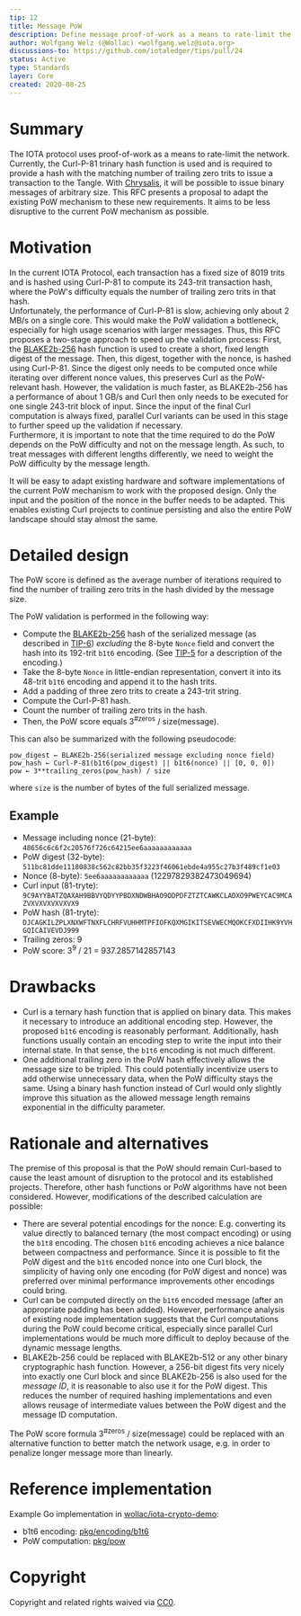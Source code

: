 ```yaml
---
tip: 12
title: Message PoW
description: Define message proof-of-work as a means to rate-limit the network
author: Wolfgang Welz (@Wollac) <wolfgang.welz@iota.org>
discussions-to: https://github.com/iotaledger/tips/pull/24
status: Active
type: Standards
layer: Core
created: 2020-08-25
---
```


# Summary

The IOTA protocol uses proof-of-work as a means to rate-limit the network. Currently, the Curl-P-81 trinary hash function is used and is required to provide a hash with the matching number of trailing zero trits to issue a transaction to the Tangle. With [Chrysalis](https://roadmap.iota.org/chrysalis), it will be possible to issue binary messages of arbitrary size. This RFC presents a proposal to adapt the existing PoW mechanism to these new requirements. It aims to be less disruptive to the current PoW mechanism as possible.

# Motivation

In the current IOTA Protocol, each transaction has a fixed size of 8019 trits and is hashed using Curl-P-81 to compute its 243-trit transaction hash, where the PoW's difficulty equals the number of trailing zero trits in that hash.<br>
Unfortunately, the performance of Curl-P-81 is slow, achieving only about 2 MB/s on a single core. This would make the PoW validation a bottleneck, especially for high usage scenarios with larger messages. Thus, this RFC proposes a two-stage approach to speed up the validation process: First, the [BLAKE2b-256](https://tools.ietf.org/html/rfc7693) hash function is used to create a short, fixed length digest of the message. Then, this digest, together with the nonce, is hashed using Curl-P-81. Since the digest only needs to be computed once while iterating over different nonce values, this preserves Curl as the PoW-relevant hash. However, the validation is much faster, as BLAKE2b-256 has a performance of about 1 GB/s and Curl then only needs to be executed for one single 243-trit block of input. Since the input of the final Curl computation is always fixed, parallel Curl variants can be used in this stage to further speed up the validation if necessary.<br>
Furthermore, it is important to note that the time required to do the PoW depends on the PoW difficulty and not on the message length. As such, to treat messages with different lengths differently, we need to weight the PoW difficulty by the message length.

It will be easy to adapt existing hardware and software implementations of the current PoW mechanism to work with the proposed design. Only the input and the position of the nonce in the buffer needs to be adapted. This enables existing Curl projects to continue persisting and also the entire PoW landscape should stay almost the same.

# Detailed design

The PoW score is defined as the average number of iterations required to find the number of trailing zero trits in the hash divided by the message size.

The PoW validation is performed in the following way:
 - Compute the [BLAKE2b-256](https://tools.ietf.org/html/rfc7693) hash of the serialized message (as described in [TIP-6](../TIP-0006/tip-0006.md)) *excluding* the 8-byte `Nonce` field and convert the hash into its 192-trit `b1t6` encoding. (See [TIP-5](../TIP-0005/tip-0005.md) for a description of the encoding.)
 - Take the 8-byte `Nonce` in little-endian representation, convert it into its 48-trit `b1t6` encoding and append it to the hash trits.
 - Add a padding of three zero trits to create a 243-trit string.
 - Compute the Curl-P-81 hash.
 - Count the number of trailing zero trits in the hash.
 - Then, the PoW score equals 3<sup>#zeros</sup> / size(message).

This can also be summarized with the following pseudocode:
```
pow_digest ← BLAKE2b-256(serialized message excluding nonce field)
pow_hash ← Curl-P-81(b1t6(pow_digest) || b1t6(nonce) || [0, 0, 0])
pow ← 3**trailing_zeros(pow_hash) / size
```
where `size` is the number of bytes of the full serialized message.

## Example

- Message including nonce (21-byte): `48656c6c6f2c20576f726c64215ee6aaaaaaaaaaaa`
- PoW digest (32-byte): `511bc81dde11180838c562c82bb35f3223f46061ebde4a955c27b3f489cf1e03`
- Nonce (8-byte): `5ee6aaaaaaaaaaaa` (12297829382473049694)
- Curl input (81-tryte): `9C9AYYBATZQAXAH9BBVYQDYYPBDXNDWBHAO9ODPDFZTZTCAWKCLADXO9PWEYCAC9MCAZVXVXVXVXVXVX9`
- PoW hash (81-tryte): `DJCAGKILZPLXNXWFTNXFLCHRFVUHHMTPFIOFKQXMGIKITSEVWECMQOKCFXDIIHK9YVHGQICAIVEVDJ999`
- Trailing zeros: 9
- PoW score: 3<sup>9</sup> / 21 = 937.2857142857143

# Drawbacks

- Curl is a ternary hash function that is applied on binary data. This makes it necessary to introduce an additional encoding step. However, the proposed `b1t6` encoding is reasonably performant. Additionally, hash functions usually contain an encoding step to write the input into their internal state. In that sense, the `b1t6` encoding is not much different.
- One additional trailing zero in the PoW hash effectively allows the message size to be tripled. This could potentially incentivize users to add otherwise unnecessary data, when the PoW difficulty stays the same. Using a binary hash function instead of Curl would only slightly improve this situation as the allowed message length remains exponential in the difficulty parameter.

# Rationale and alternatives

The premise of this proposal is that the PoW should remain Curl-based to cause the least amount of disruption to the protocol and its established projects. Therefore, other hash functions or PoW algorithms have not been considered. However, modifications of the described calculation are possible:
- There are several potential encodings for the nonce: E.g. converting its value directly to balanced ternary (the most compact encoding) or using the `b1t8` encoding. The chosen `b1t6` encoding achieves a nice balance between compactness and performance. Since it is possible to fit the PoW digest and the `b1t6` encoded nonce into one Curl block, the simplicity of having only one encoding (for PoW digest and nonce) was preferred over minimal performance improvements other encodings could bring.
- Curl can be computed directly on the `b1t6` encoded message (after an appropriate padding has been added). However, performance analysis of existing node implementation suggests that the Curl computations during the PoW could become critical, especially since parallel Curl implementations would be much more difficult to deploy because of the dynamic message lengths.
- BLAKE2b-256 could be replaced with BLAKE2b-512 or any other binary cryptographic hash function. However, a 256-bit digest fits very nicely into exactly one Curl block and since BLAKE2b-256 is also used for the _message ID_, it is reasonable to also use it for the PoW digest. This reduces the number of required hashing implementations and even allows reusage of intermediate values between the PoW digest and the message ID computation.

The PoW score formula 3<sup>#zeros</sup> / size(message) could be replaced with an alternative function to better match the network usage, e.g. in order to penalize longer message more than linearly.

# Reference implementation

Example Go implementation in [wollac/iota-crypto-demo](https://github.com/Wollac/iota-crypto-demo):
- b1t6 encoding: [pkg/encoding/b1t6](https://github.com/Wollac/iota-crypto-demo/blob/master/pkg/encoding/b1t6/b1t6.go)
- PoW computation: [pkg/pow](https://github.com/Wollac/iota-crypto-demo/blob/master/pkg/pow/pow.go)

# Copyright

Copyright and related rights waived via [CC0](https://creativecommons.org/publicdomain/zero/1.0/).
